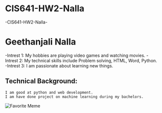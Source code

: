 # CIS641-HW2-Nalla
-CIS641-HW2-Nalla-

# Geethanjali Nalla
-Intrest 1: My hobbies are playing video games and watching movies.
-Intrest 2: My technical skills include Problem solving, HTML, Word, Python.
-Intrest 3: I am passionate about learning new things.

## Technical Background:   
    I am good at python and web development.
    I am have done project on machine learning during my bachelors.

![Favorite Meme](https://instoremag.com/wp-content/uploads/2021/10/ins-RetailDogMeme2.jpg)